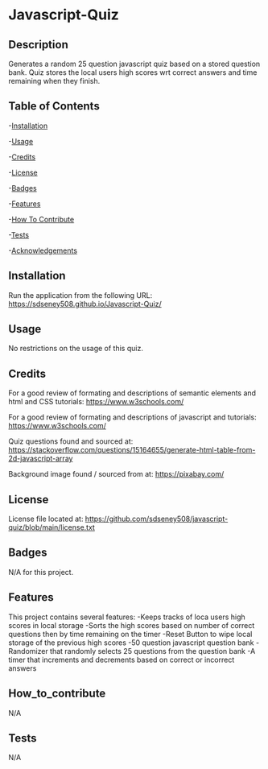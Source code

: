 # Javascript-Quiz

## Description
Generates a random 25 question javascript quiz based on a stored question bank.  Quiz stores the local users high scores wrt correct answers and time remaining when they finish.  
  
## Table of Contents
-[Installation](#installation)

-[Usage](#usage)

-[Credits](#credits)

-[License](#license)

-[Badges](#badges)

-[Features](#features)

-[How To Contribute](#how_to_contribute)

-[Tests](#tests)

-[Acknowledgements](#acknowledgements)


## Installation
Run the application from the following URL: https://sdseney508.github.io/Javascript-Quiz/

## Usage
No restrictions on the usage of this quiz.

## Credits
For a good review of formating and descriptions of semantic elements and html and CSS tutorials:  https://www.w3schools.com/

For a good review of formating and descriptions of javascript and tutorials:  https://www.w3schools.com/

Quiz questions found and sourced at:
https://stackoverflow.com/questions/15164655/generate-html-table-from-2d-javascript-array

Background image found / sourced from at: https://pixabay.com/

## License
License file located at: https://github.com/sdseney508/javascript-quiz/blob/main/license.txt

## Badges
N/A for this project.

## Features
This project contains several features:
    -Keeps tracks of loca users high scores in local storage
    -Sorts the high scores based on number of correct questions then by time remaining on the timer
    -Reset Button to wipe local storage of the previous high scores
    -50 question javascript question bank
    -Randomizer that randomly selects 25 questions from the question bank
    -A timer that increments and decrements based on correct or incorrect answers


## How_to_contribute
N/A

## Tests
N/A